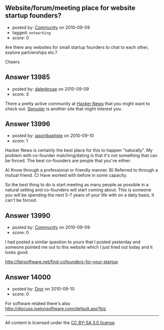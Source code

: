 ## Website/forum/meeting place for website startup founders?

- posted by: [Community](https://stackexchange.com/users/-1/-1-community) on 2010-09-09
- tagged: `networking`
- score: 0

Are there any websites for small startup founders to chat to each other, explore partnerships etc.?

Cheers


## Answer 13985

- posted by: [dalenkruse](https://stackexchange.com/users/-1/282-dalenkruse) on 2010-09-09
- score: 3

<p>There a pretty active community at <a href="http://news.ycombinator.com" rel="nofollow">Hacker News</a> that you might want to check out.  <a href="http://sprouter.com" rel="nofollow">Sprouter</a> is another site that might interest you.</p>



## Answer 13996

- posted by: [jasonlbaptiste](https://stackexchange.com/users/-1/4146-jasonlbaptiste) on 2010-09-10
- score: 1

Hacker News is certainly the best place for this to happen "naturally".  My problem with co-founder matching/dating is that it's not something that can be forced.  The best co-founders are people that you've either:

A) Know through a professional or friendly manner.
B) Referred to through a mutual friend.
C) Have worked with before in some capacity.

So the best thing to do is start meeting as many people as possible in a natural setting and co-founders will start coming about.  This is someone you will be spending the next 5-7 years of your life with on a daily basis.  It can't be forced.


## Answer 13990

- posted by: [Community](https://stackexchange.com/users/-1/-1-community) on 2010-09-09
- score: 0

I had posted a similar question to yours that I posted yesterday and someone pointed me out to this website which I just tried out today and it looks good.

http://fairsoftware.net/find-cofounders-for-your-startup




## Answer 14000

- posted by: [Dror](https://stackexchange.com/users/-1/1057-dror) on 2010-09-10
- score: 0

For software related there's also http://discuss.joelonsoftware.com/default.asp?biz



---

All content is licensed under the [CC BY-SA 3.0 license](https://creativecommons.org/licenses/by-sa/3.0/).
